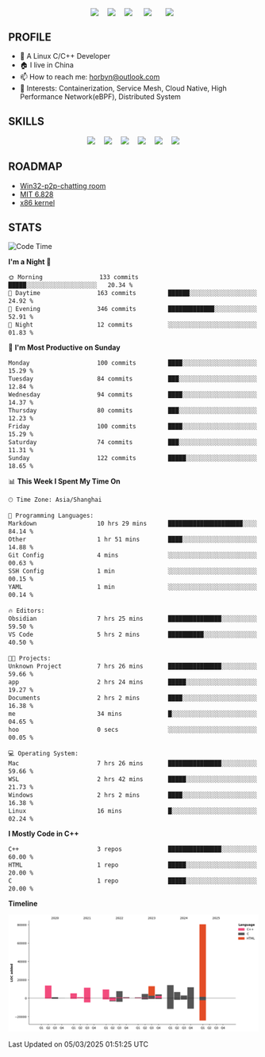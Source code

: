 
<!-- 个人资料 -->
<p align="center"> 
<a href="https://horbyn.github.io" target="_blank"><img  align=center src="https://img.shields.io/badge/Blog-Horbynz_hub-%231677ff?style=social"/></a>&emsp;
<a href="https://www.zhihu.com/people/horbyn4zz" target="_blank"><img  align=center src="https://img.shields.io/badge/Zhihu-知乎-%23000000?style=social"/></a>&emsp;
<a href="https://komarev.com/ghpvc/?username=horbyn&abbreviated=true" target="_blank"><img align="center" src="https://komarev.com/ghpvc/?username=horbyn&abbreviated=true"/></a>&emsp;
<a href="https://img.shields.io/github/stars/horbyn?style=social" target="_blank" ><img align=center src="https://img.shields.io/github/stars/horbyn?style=social&logoColor=%231677ff&labelColor=rgb(89, 89, 89)&color=rgb(3, 126, 187)" style="margin: 0 5px" /></a>&emsp;
<a href="https://img.shields.io/github/followers/horbyn?style=social" target="_blank" ><img align="center" src="https://img.shields.io/github/followers/horbyn?style=social&logoColor=%231677ff&labelColor=rgb(89, 89, 89)&color=rgb(3, 126, 187)" style="margin: 0 5px" /></a>
</p>

## PROFILE
- 🌱 A Linux C/C++ Developer
- 🏠 I live in China
- 📫 How to reach me: horbyn@outlook.com
- 🤔 Interests: Containerization, Service Mesh, Cloud Native, High Performance Network(eBPF), Distributed System

## SKILLS

<p align="center">
<a href=""><img src="https://img.shields.io/badge/Blogger-FF5722?style=for-the-badge&logo=blogger&logoColor=white" ></a>&emsp;
<a href=""><img src="https://img.shields.io/badge/Linux-FCC624?style=for-the-badge&logo=linux&logoColor=black" ></a>&emsp;
<a href=""><img src="https://img.shields.io/badge/C-00599C?style=for-the-badge&logo=c&logoColor=white" ></a>&emsp;
<a href=""><img src="https://img.shields.io/badge/C%2B%2B-00599C?style=for-the-badge&logo=c%2B%2B&logoColor=white" ></a>&emsp;
<a href=""><img src="https://img.shields.io/badge/Visual_Studio_Code-0078D4?style=for-the-badge&logo=visual%20studio%20code&logoColor=white" ></a>&emsp;
<a href=""><img src="https://img.shields.io/badge/GIT-E44C30?style=for-the-badge&logo=git&logoColor=white" ></a>
</p>

## ROADMAP

- [Win32-p2p-chatting room](https://horbyn.github.io/2022/03/14/winsock/)
- [MIT 6.828](https://horbyn.github.io/2022/04/21/xv6-11/)
- [x86 kernel](https://horbyn.github.io/2025/01/02/hoo-1/)

## STATS

<!--START_SECTION:waka-->
![Code Time](http://img.shields.io/badge/Code%20Time-7%20hrs%2028%20mins-blue)

**I'm a Night 🦉** 

```text
🌞 Morning                133 commits         █████░░░░░░░░░░░░░░░░░░░░   20.34 % 
🌆 Daytime                163 commits         ██████░░░░░░░░░░░░░░░░░░░   24.92 % 
🌃 Evening                346 commits         █████████████░░░░░░░░░░░░   52.91 % 
🌙 Night                  12 commits          ░░░░░░░░░░░░░░░░░░░░░░░░░   01.83 % 
```
📅 **I'm Most Productive on Sunday** 

```text
Monday                   100 commits         ████░░░░░░░░░░░░░░░░░░░░░   15.29 % 
Tuesday                  84 commits          ███░░░░░░░░░░░░░░░░░░░░░░   12.84 % 
Wednesday                94 commits          ████░░░░░░░░░░░░░░░░░░░░░   14.37 % 
Thursday                 80 commits          ███░░░░░░░░░░░░░░░░░░░░░░   12.23 % 
Friday                   100 commits         ████░░░░░░░░░░░░░░░░░░░░░   15.29 % 
Saturday                 74 commits          ███░░░░░░░░░░░░░░░░░░░░░░   11.31 % 
Sunday                   122 commits         █████░░░░░░░░░░░░░░░░░░░░   18.65 % 
```


📊 **This Week I Spent My Time On** 

```text
🕑︎ Time Zone: Asia/Shanghai

💬 Programming Languages: 
Markdown                 10 hrs 29 mins      █████████████████████░░░░   84.14 % 
Other                    1 hr 51 mins        ████░░░░░░░░░░░░░░░░░░░░░   14.88 % 
Git Config               4 mins              ░░░░░░░░░░░░░░░░░░░░░░░░░   00.63 % 
SSH Config               1 min               ░░░░░░░░░░░░░░░░░░░░░░░░░   00.15 % 
YAML                     1 min               ░░░░░░░░░░░░░░░░░░░░░░░░░   00.14 % 

🔥 Editors: 
Obsidian                 7 hrs 25 mins       ███████████████░░░░░░░░░░   59.50 % 
VS Code                  5 hrs 2 mins        ██████████░░░░░░░░░░░░░░░   40.50 % 

🐱‍💻 Projects: 
Unknown Project          7 hrs 26 mins       ███████████████░░░░░░░░░░   59.66 % 
app                      2 hrs 24 mins       █████░░░░░░░░░░░░░░░░░░░░   19.27 % 
Documents                2 hrs 2 mins        ████░░░░░░░░░░░░░░░░░░░░░   16.38 % 
me                       34 mins             █░░░░░░░░░░░░░░░░░░░░░░░░   04.65 % 
hoo                      0 secs              ░░░░░░░░░░░░░░░░░░░░░░░░░   00.05 % 

💻 Operating System: 
Mac                      7 hrs 26 mins       ███████████████░░░░░░░░░░   59.66 % 
WSL                      2 hrs 42 mins       █████░░░░░░░░░░░░░░░░░░░░   21.73 % 
Windows                  2 hrs 2 mins        ████░░░░░░░░░░░░░░░░░░░░░   16.38 % 
Linux                    16 mins             █░░░░░░░░░░░░░░░░░░░░░░░░   02.24 % 
```

**I Mostly Code in C++** 

```text
C++                      3 repos             ███████████████░░░░░░░░░░   60.00 % 
HTML                     1 repo              █████░░░░░░░░░░░░░░░░░░░░   20.00 % 
C                        1 repo              █████░░░░░░░░░░░░░░░░░░░░   20.00 % 
```



**Timeline**

![Lines of Code chart](https://raw.githubusercontent.com/horbyn/horbyn/main/assets/bar_graph.png)


 Last Updated on 05/03/2025 01:51:25 UTC
<!--END_SECTION:waka-->
